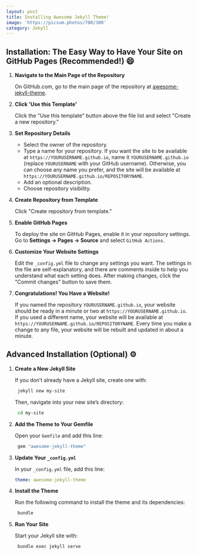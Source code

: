 ```yaml
---
layout: post
title: Installing Awesome Jekyll Theme!
image: 'https://picsum.photos/700/300'
category: Jekyll
---
```

## Installation: The Easy Way to Have Your Site on GitHub Pages (Recommended!) 😄

1. **Navigate to the Main Page of the Repository**

   On GitHub.com, go to the main page of the repository at [awesome-jekyll-theme](https://github.com/a-chacon/awesome-jekyll-theme).

2. **Click 'Use this Template'**

   Click the "Use this template" button above the file list and select "Create a new repository."

3. **Set Repository Details**

   - Select the owner of the repository.
   - Type a name for your repository. If you want the site to be available at `https://YOURUSERNAME.github.io`, name it `YOURUSERNAME.github.io` (replace `YOURUSERNAME` with your GitHub username). Otherwise, you can choose any name you prefer, and the site will be available at `https://YOURUSERNAME.github.io/REPOSITORYNAME`.
   - Add an optional description.
   - Choose repository visibility.

4. **Create Repository from Template**

   Click "Create repository from template."

5. **Enable GitHub Pages**

   To deploy the site on GitHub Pages, enable it in your repository settings. Go to **Settings -> Pages -> Source** and select `GitHub Actions`.

6. **Customize Your Website Settings**

   Edit the `_config.yml` file to change any settings you want. The settings in the file are self-explanatory, and there are comments inside to help you understand what each setting does. After making changes, click the "Commit changes" button to save them.

7. **Congratulations! You Have a Website!**

   If you named the repository `YOURUSERNAME.github.io`, your website should be ready in a minute or two at `https://YOURUSERNAME.github.io`. If you used a different name, your website will be available at `https://YOURUSERNAME.github.io/REPOSITORYNAME`. Every time you make a change to any file, your website will be rebuilt and updated in about a minute.

## Advanced Installation (Optional) ⚙️

1. **Create a New Jekyll Site**

   If you don’t already have a Jekyll site, create one with:

   ```bash
    jekyll new my-site
   ```

   Then, navigate into your new site’s directory:

   ```bash
    cd my-site
   ```

2. **Add the Theme to Your Gemfile**

   Open your `Gemfile` and add this line:

   ```ruby
    gem "awesome-jekyll-theme"
   ```

3. **Update Your `_config.yml`**

   In your `_config.yml` file, add this line:

   ```yaml
   theme: awesome-jekyll-theme
   ```

4. **Install the Theme**

   Run the following command to install the theme and its dependencies:

   ```bash
    bundle
   ```

5. **Run Your Site**

   Start your Jekyll site with:

   ```bash
    bundle exec jekyll serve
   ```


